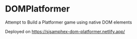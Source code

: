 # DOMPlatformer
Attempt to Build a Platformer game using native DOM elements

Deployed on https://sjsamphex-dom-platformer.netlify.app/
